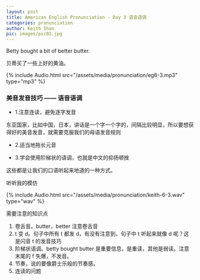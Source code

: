 ```yaml
---
layout: post
title: American English Pronunciation - Day 3 语音语调
categories: pronunciation
author: Keith Shan
pic: images/pic03.jpg
---
```


Betty bought a bit of better butter.

贝蒂买了一些上好的黄油。

<!--more-->

{% include Audio.html src="/assets/media/pronunciation/eg6-3.mp3" type="mp3" %}

### 美音发音技巧 —— 语音语调

- 1.注意连读，避免逐字发音

东亚国家，比如中国，日本，讲话是一个字一个字的，间隔比较明显，所以要想获得好的美音发音，就需要克服我们的母语发音规则

- 2.适当地拖长元音

- 3.学会使用阶梯状的语调，也就是中文的抑扬顿挫

这些都是让我们的口语听起来地道的一种方式。

听听我的模仿

{% include Audio.html src="/assets/media/pronunciation/keith-6-3.wav" type="wav" %}

需要注意的知识点

1. 卷舌音。butter，better 注意卷舌音
2. t 变 d。句子中所有 t 都发 d，有没有注意到，句子中 t 听起来就像 d 呢？这是闪音 t 的发音技巧
3. 阶梯状语调。betty bought butter 是重要信息，是重读，其他是弱读。注意末尾的 f 失爆，不发音。
4. 节奏，说的要像爵士乐般的节奏感。
5. 连读的问题

